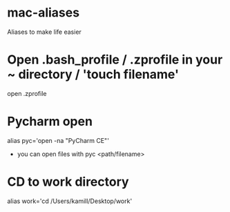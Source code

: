 # mac-aliases
Aliases to make life easier

# Open .bash_profile / .zprofile in your ~ directory / 'touch filename'
open .zprofile
  
# Pycharm open
alias pyc='open -na "PyCharm CE"'
- you can open files with pyc <path/filename>

# CD to work directory
alias work='cd /Users/kamill/Desktop/work'
  

